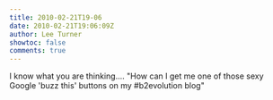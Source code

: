 ```yaml
---
title: 2010-02-21T19-06
date: 2010-02-21T19:06:09Z
author: Lee Turner
showtoc: false
comments: true
---
```


I know what you are thinking.... "How can I get me one of those sexy Google 'buzz this' buttons on my #b2evolution blog"

